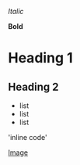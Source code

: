 *Italic*

**Bold**
# Heading 1
## Heading 2

* list
* list
* list

'inline code'

[Image](https://www.google.com/url?sa=i&url=https%3A%2F%2Fwww.cosmopolitan.com%2Flifestyle%2Fa29538844%2Fpopular-cat-names%2F&psig=AOvVaw1lJEgAgi2o6vY93cap6x_5&ust=1649447099026000&source=images&cd=vfe&ved=0CAoQjRxqFwoTCPCOsrnbgvcCFQAAAAAdAAAAABAD)
